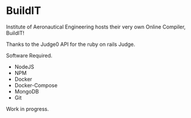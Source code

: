 # BuildIT
Institute of Aeronautical Engineering hosts their very own Online Compiler, BuildIT!

Thanks to the Judge0 API for the ruby on rails Judge. 

Software Required.
- NodeJS
- NPM
- Docker
- Docker-Compose
- MongoDB
- Git

Work in progress.
